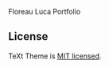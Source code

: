 Floreau Luca Portfolio

## License

TeXt Theme is [MIT licensed](https://github.com/kitian616/jekyll-TeXt-theme/blob/master/LICENSE).
